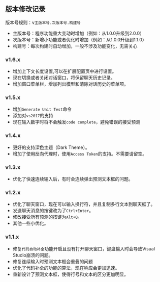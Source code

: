 ## 版本修改记录

版本号规则：v`主版本号.次版本号.构建号`

- 主版本号：程序功能重大变动时增加（例如：从1.0.0升级到2.0.0）
- 次版本号：新增小功能或者优化时增加（例如：从1.0.0升级到1.1.0）
- 构建号：每次构建时自动增加，一般不涉及功能变化，无需关心

### v1.6.x

- 增加上下文长度设置,可以在扩展配置页中进行设置。
- 现在切换或者关闭对话窗口，将保留聊天历史记录。
- 增加窗口菜单栏，增加列出模型和清除对话历史的菜单项。

### v1.5.x

- 增加`Generate Unit Test`命令
- 添加对`vs2017`的支持
- 现在输入数字时将不会触发`code complete`，避免错误的接受预测

### v1.4.x

- 更好的支持深色主题（Dark Theme）。
- 增加了使用反向代理时，使用`Access Token`的支持。不需要请留空。


### v1.3.x

- 优化了快速连续输入后，有时会连续弹出预测文本框的问题。

### v1.2.x

- 优化了聊天窗口，现在可以输入换行符，并且复制多行文本到聊天框了。
- 发送聊天消息的按键改为了`Ctrl+Enter`。
- 修改接受所有预测的按键为`Alt+Q`。
- 其他一些小优化。

### v1.1.x

- 修复`代码自动补全`功能开启且没有打开聊天窗口，键盘输入时会导致Visual Studio崩溃的问题。
- 修复连续输入时预测文本框会重叠的问题
- 优化了代码补全的功能的算法，现在响应会更加迅速。
- 重新设计了预测文本框，使得行号和文本的区分更加明显。
